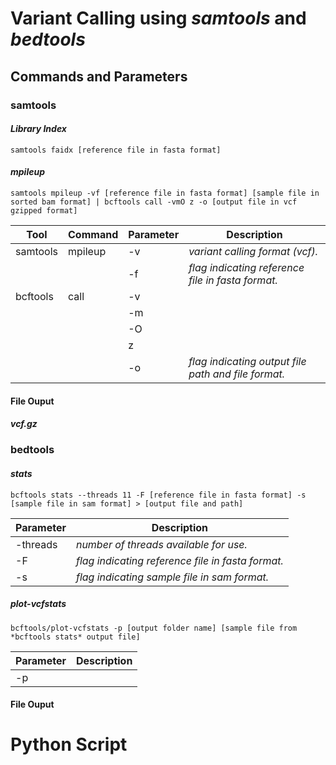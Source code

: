 # Variant Calling using *samtools* and *bedtools*  

## Commands and Parameters  
### samtools   
#### ***Library Index***
```
samtools faidx [reference file in fasta format]
``` 
#### ***mpileup***  
```
samtools mpileup -vf [reference file in fasta format] [sample file in sorted bam format] | bcftools call -vmO z -o [output file in vcf gzipped format]
```  
Tool | Command | Parameter | Description  
----|---------|-----------|------------  
samtools | mpileup | -v | *variant calling format (vcf).*  
| | | -f | *flag indicating reference file in fasta format.*  
bcftools | call | -v |
| | | -m |   
| | | -O |   
| | | z |   
| | |-o | *flag indicating output file path and file format.*  

#### File Ouput  
##### vcf.gz
### bedtools  
#### ***stats***  
```
bcftools stats --threads 11 -F [reference file in fasta format] -s [sample file in sam format] > [output file and path]
```  
Parameter | Description
----------|------------  
-threads | *number of threads available for use.*  
-F | *flag indicating reference file in fasta format.*  
-s | *flag indicating sample file in sam format.*  

##### ***plot-vcfstats***  
```
bcftools/plot-vcfstats -p [output folder name] [sample file from *bcftools stats* output file]
```  
Parameter | Description
----------|------------
-p |  
#### File Ouput 

# Python Script

